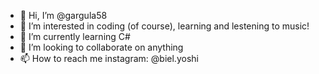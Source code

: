 - 👋 Hi, I’m @gargula58
- 👀 I’m interested in coding (of course), learning and lestening to music!
- 🌱 I’m currently learning C#
- 💞️ I’m looking to collaborate on anything
- 📫 How to reach me instagram: @biel.yoshi

<!---
gargula58/gargula58 is a ✨ special ✨ repository because its `README.md` (this file) appears on your GitHub profile.
You can click the Preview link to take a look at your changes.
--->
